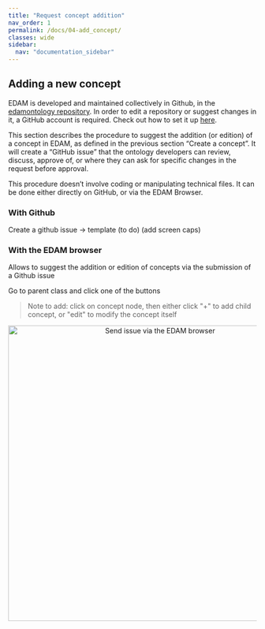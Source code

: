 ```yaml
---
title: "Request concept addition"
nav_order: 1
permalink: /docs/04-add_concept/
classes: wide
sidebar:
  nav: "documentation_sidebar"
---
```


## Adding a new concept

EDAM is developed and maintained collectively in Github, in the [edamontology repository](https://github.com/edamontology/edamontology). In order to edit a repository or suggest changes in it, a GitHub account is required. Check out how to set it up [here](https://docs.github.com/en/get-started/start-your-journey/creating-an-account-on-github). 

This section describes the procedure to suggest the addition (or edition) of a concept in EDAM, as defined in the previous section “Create a concept”. It will create a “GitHub issue” that the ontology developers can review, discuss, approve of, or where they can ask for specific changes in the request before approval. 

This procedure doesn’t involve coding or manipulating technical files. It can be done either directly on GitHub, or via the EDAM Browser.

### With Github

Create a github issue -> template 
(to do)
(add screen caps)

### With the EDAM browser

Allows to suggest the addition or edition of concepts via the submission of a Github issue 

Go to parent class and click one of the buttons

> Note to add: click on concept node, then either click "+" to add child concept, or "edit" to modify the concept itself


<div style="text-align: center">
<img src="{{ '/assets/images/docs/EDAM_browser_3.png' | relative_url }}" alt="Send issue via the EDAM browser" style="width: 600px; height: auto;">
</div>
